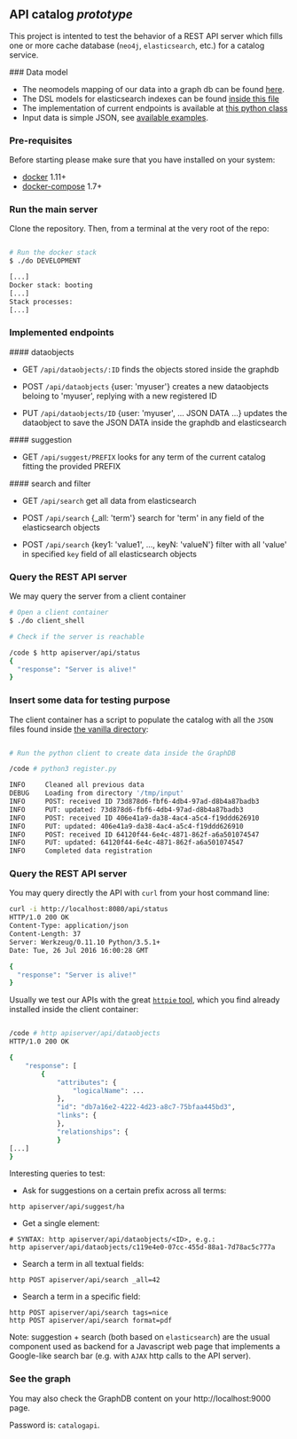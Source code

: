 
## API catalog *prototype*

This project is intented to test the behavior of a REST API server which fills one or more cache database (`neo4j`, `elasticsearch`, etc.) for a catalog service.


### Data model

* The neomodels mapping of our data into a graph db can be found [here](vanilla/models/neo4j.py).
* The DSL models for elasticsearch indexes can be found [inside this file](vanilla/models/elasticsearch.py)
* The implementation of current endpoints is available at [this python class](vanilla/apis/fedapp.py)
* Input data is simple JSON, see [available examples](vanilla/input).


### Pre-requisites

Before starting please make sure that you have installed on your system:

* [docker](http://docs.docker.com/) 1.11+
* [docker-compose](https://docs.docker.com/compose/) 1.7+


### Run the main server

Clone the repository.
Then, from a terminal at the very root of the repo:

```bash

# Run the docker stack
$ ./do DEVELOPMENT

[...]
Docker stack: booting
[...]
Stack processes:
[...]
```

### Implemented endpoints

#### dataobjects

* GET `/api/dataobjects/:ID`
finds the objects stored inside the graphdb

* POST `/api/dataobjects` {user: 'myuser'}
creates a new dataobjects beloing to 'myuser', replying with a new registered ID

* PUT `/api/dataobjects/ID` {user: 'myuser', ... JSON DATA ...}
updates the dataobject to save the JSON DATA inside the graphdb and elasticsearch

#### suggestion

* GET `/api/suggest/PREFIX`
looks for any term of the current catalog fitting the provided PREFIX

#### search and filter

* GET `/api/search`
get all data from elasticsearch

* POST `/api/search` {_all: 'term'}
search for 'term' in any field of the elasticsearch objects

* POST `/api/search` {key1: 'value1', ..., keyN: 'valueN'}
filter with all 'value' in specified `key` field of all elasticsearch objects

### Query the REST API server

We may query the server from a client container

```bash
# Open a client container
$ ./do client_shell

# Check if the server is reachable

/code $ http apiserver/api/status
{
  "response": "Server is alive!"
}
```


### Insert some data for testing purpose

The client container has a script to populate the catalog
with all the `JSON` files found inside [the vanilla directory](vanilla/input):

```bash

# Run the python client to create data inside the GraphDB

/code # python3 register.py

INFO     Cleaned all previous data
DEBUG    Loading from directory '/tmp/input'
INFO     POST: received ID 73d878d6-fbf6-4db4-97ad-d8b4a87badb3
INFO     PUT: updated: 73d878d6-fbf6-4db4-97ad-d8b4a87badb3
INFO     POST: received ID 406e41a9-da38-4ac4-a5c4-f19ddd626910
INFO     PUT: updated: 406e41a9-da38-4ac4-a5c4-f19ddd626910
INFO     POST: received ID 64120f44-6e4c-4871-862f-a6a501074547
INFO     PUT: updated: 64120f44-6e4c-4871-862f-a6a501074547
INFO     Completed data registration
```


### Query the REST API server

You may query directly the API with `curl` from your host command line:
```bash
curl -i http://localhost:8080/api/status
HTTP/1.0 200 OK
Content-Type: application/json
Content-Length: 37
Server: Werkzeug/0.11.10 Python/3.5.1+
Date: Tue, 26 Jul 2016 16:00:28 GMT

{
  "response": "Server is alive!"
}
```

Usually we test our APIs with the great [`httpie` tool](http://httpie.org),
which you find already installed inside the client container:
```bash

/code # http apiserver/api/dataobjects
HTTP/1.0 200 OK

{
    "response": [
        {
            "attributes": {
                "logicalName": ...
            },
            "id": "db7a16e2-4222-4d23-a8c7-75bfaa445bd3",
            "links": {
            },
            "relationships": {
            }
[...]
}

```

Interesting queries to test:

* Ask for suggestions on a certain prefix across all terms:
```
http apiserver/api/suggest/ha
```

* Get a single element:
```
# SYNTAX: http apiserver/api/dataobjects/<ID>, e.g.:
http apiserver/api/dataobjects/c119e4e0-07cc-455d-88a1-7d78ac5c777a
```

* Search a term in all textual fields:
```
http POST apiserver/api/search _all=42
```

* Search a term in a specific field:
```
http POST apiserver/api/search tags=nice
http POST apiserver/api/search format=pdf
```

Note: suggestion + search (both based on `elasticsearch`) are the usual component used as backend for a Javascript web page that implements a Google-like search bar (e.g. with `AJAX` http calls to the API server).

### See the graph

You may also check the GraphDB content on your http://localhost:9000 page.

Password is: `catalogapi`.
